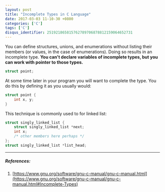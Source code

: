 ```yaml
---
layout: post
title: "Incomplete Types in C Language"
date: 2017-03-03 11-10-30 +0800
categories: ['C']
tags: ['C']
disqus_identifier: 251921865815762789706878812159064652731
---
```


You can define structures, unions, and enumerations without listing their members (or values, in the case of enumerations). Doing so results in an incomplete type. **You can't declare variables of incomplete types, but you can work with pointer to those types.**

```c
struct point;
```

At some time later in your program you will want to complete the type. You do this by defining it as you usually would:

```c
struct point {
    int x, y;
}
```

This technique is commonly used to for linked list:

```c
struct singly_linked_list {
    struct singly_linked_list *next;
    int x;
    /* other members here perhaps */
};
struct singly_linked_list *list_head;
```

* * *

##### References:

1. [https://www.gnu.org/software/gnu-c-manual/gnu-c-manual.html](https://www.gnu.org/software/gnu-c-manual/gnu-c-manual.html#Incomplete-Types)
